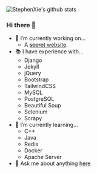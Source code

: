 ![StephenXie's github stats](https://github-readme-stats.vercel.app/api?username=StephenXie)
### Hi there 👋

- 🔭 I’m currently working on...
  - A [~~secret~~ website](https://www.stephenx.tech/).
- 📚 I have experience with...
  - Django
  - Jekyll
  - jQuery
  - Bootstrap
  - TailwindCSS
  - MySQL
  - PostgreSQL
  - Beautiful Soup 
  - Selenium
  - Scrapy
- 🌱 I’m currently learning...
  - C++
  - Java
  - Redis
  - Docker
  - Apache Server
- 💬 Ask me about anything [here](https://github.com/StephenXie/StephenXie/issues)
